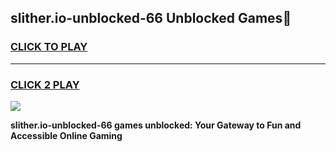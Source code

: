 
## slither.io-unblocked-66 Unblocked Games👋
<h3>
<a href="https://news.freeplayer.one?title=slither.io-unblocked-66&ref=16F">CLICK TO PLAY</a></h3>
<hr>

<h3>
<a href="https://news.freeplayer.one?title=slither.io-unblocked-66&ref=16F">CLICK 2 PLAY</a>
  
</h3>

<a href="https://news.freeplayer.one?title=slither.io-unblocked-66&ref=16F/"><img src="https://clearcache.store/games.png"></a>


**slither.io-unblocked-66 games unblocked: Your Gateway to Fun and Accessible Online Gaming**
